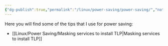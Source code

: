 ```yaml
---
{"dg-publish":true,"permalink":"/linux/power-saving/power-saving/","noteIcon":""}
---
```


Here you will find some of the tips that I use for power saving:

- [[Linux/Power Saving/Masking services to install TLP\|Masking services to install TLP]]